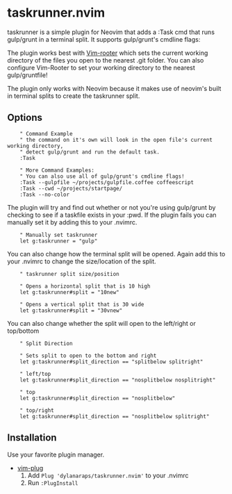 # taskrunner.nvim

taskrunner is a simple plugin for Neovim that adds a :Task cmd that runs gulp/grunt in a terminal split. It supports gulp/grunt's cmdline flags:

The plugin works best with [Vim-rooter](https://github.com/airblade/vim-rooter) which sets the current working directory of the files you open to the nearest .git folder. You can also configure Vim-Rooter to set your working directory to the nearest gulp/gruntfile!

The plugin only works with Neovim because it makes use of neovim's built in terminal splits to create the taskrunner split.

## Options

```vimL
	" Command Example
	" the command on it's own will look in the open file's current working directory,
	" detect gulp/grunt and run the default task.
	:Task

	" More Command Examples:
	" You can also use all of gulp/grunt's cmdline flags!
	:Task --gulpfile ~/projects/gulpfile.coffee coffeescript
	:Task --cwd ~/projects/startpage/
	:Task --no-color
```

The plugin will try and find out whether or not you're using gulp/grunt by checking to see if a taskfile exists in your :pwd. If the plugin fails you can manually set it by adding this to your .nvimrc.

```vimL
	" Manually set taskrunner
	let g:taskrunner = "gulp"
```

You can also change how the terminal split will be opened. Again add this to your .nvimrc to change the size/location of the split.

```vimL
	" taskrunner split size/position

	" Opens a horizontal split that is 10 high
	let g:taskrunner#split = "10new"

	" Opens a vertical split that is 30 wide
	let g:taskrunner#split = "30vnew"
```

You can also change whether the split will open to the left/right or top/bottom

```vimL
	" Split Direction

	" Sets split to open to the bottom and right
	let g:taskrunner#split_direction == "splitbelow splitright"

	" left/top
	let g:taskrunner#split_direction == "nosplitbelow nosplitright"

	" top
	let g:taskrunner#split_direction == "nosplitbelow"

	" top/right
	let g:taskrunner#split_direction == "nosplitbelow splitright"

```

## Installation

Use your favorite plugin manager.

- [vim-plug](https://github.com/junegunn/vim-plug)
  1. Add `Plug 'dylanaraps/taskrunner.nvim'` to your .nvimrc
  2. Run `:PlugInstall`

